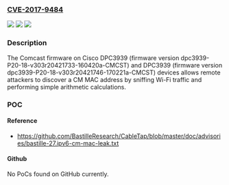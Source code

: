 ### [CVE-2017-9484](https://cve.mitre.org/cgi-bin/cvename.cgi?name=CVE-2017-9484)
![](https://img.shields.io/static/v1?label=Product&message=n%2Fa&color=blue)
![](https://img.shields.io/static/v1?label=Version&message=n%2Fa&color=blue)
![](https://img.shields.io/static/v1?label=Vulnerability&message=n%2Fa&color=brighgreen)

### Description

The Comcast firmware on Cisco DPC3939 (firmware version dpc3939-P20-18-v303r20421733-160420a-CMCST) and DPC3939 (firmware version dpc3939-P20-18-v303r20421746-170221a-CMCST) devices allows remote attackers to discover a CM MAC address by sniffing Wi-Fi traffic and performing simple arithmetic calculations.

### POC

#### Reference
- https://github.com/BastilleResearch/CableTap/blob/master/doc/advisories/bastille-27.ipv6-cm-mac-leak.txt

#### Github
No PoCs found on GitHub currently.

